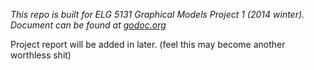_This repo is built for ELG 5131 Graphical Models Project 1 (2014 winter). Document can be found at [godoc.org](http://godoc.org/github.com/Gizak/hammingcode)_

Project report will be added in later. (feel this may become another worthless shit)
